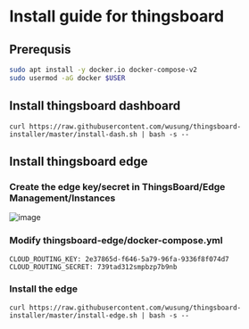 # Install guide for thingsboard


## Prerequsis

```bash
sudo apt install -y docker.io docker-compose-v2
sudo usermod -aG docker $USER
```

## Install thingsboard dashboard

```
curl https://raw.githubusercontent.com/wusung/thingsboard-installer/master/install-dash.sh | bash -s --
```


## Install thingsboard edge

### Create the edge key/secret in ThingsBoard/Edge Management/Instances
![image](https://github.com/wusung/thingsboard-installer/assets/5467467/f35158a4-2f70-49db-aa51-658812c9e4e0)

### Modify thingsboard-edge/docker-compose.yml
```
CLOUD_ROUTING_KEY: 2e37865d-f646-5a79-96fa-9336f8f074d7
CLOUD_ROUTING_SECRET: 739tad312smpbzp7b9nb
```

### Install the edge
```
curl https://raw.githubusercontent.com/wusung/thingsboard-installer/master/install-edge.sh | bash -s --
```
